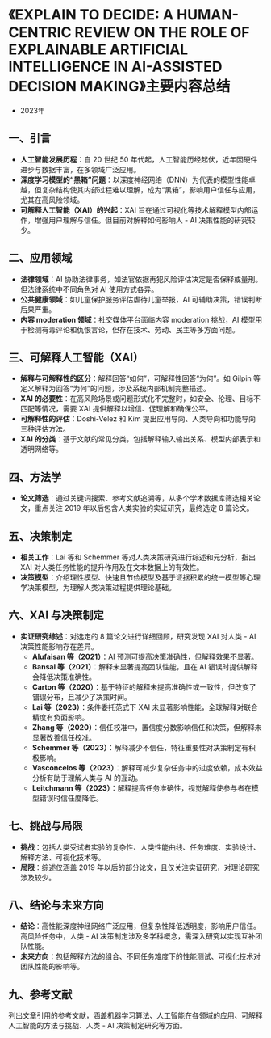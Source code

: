 # 《EXPLAIN TO DECIDE: A HUMAN-CENTRIC REVIEW ON THE ROLE OF EXPLAINABLE ARTIFICIAL INTELLIGENCE IN AI-ASSISTED DECISION MAKING》主要内容总结
- 2023年
## 一、引言
- **人工智能发展历程**：自 20 世纪 50 年代起，人工智能历经起伏，近年因硬件进步与数据丰富，在多领域广泛应用。
- **深度学习模型的“黑箱”问题**：以深度神经网络（DNN）为代表的模型性能卓越，但复杂结构使其内部过程难以理解，成为“黑箱”，影响用户信任与应用，尤其在高风险领域。
- **可解释人工智能（XAI）的兴起**：XAI 旨在通过可视化等技术解释模型内部运作，增强用户理解与信任。但目前对解释如何影响人 - AI 决策性能的研究较少。

## 二、应用领域
- **法律领域**：AI 协助法律事务，如法官依据再犯风险评估决定是否保释或量刑。但法律系统中不同角色对 AI 使用方式各异。
- **公共健康领域**：如儿童保护服务评估虐待儿童举报，AI 可辅助决策，错误判断后果严重。
- **内容 moderation 领域**：社交媒体平台面临内容 moderation 挑战，AI 模型用于检测有毒评论和仇恨言论，但存在技术、劳动、民主等多方面问题。

## 三、可解释人工智能（XAI）
- **解释与可解释性的区分**：解释回答“如何”，可解释性回答“为何”。如 Gilpin 等定义解释为回答“为何”的问题，涉及系统内部机制完整描述。
- **XAI 的必要性**：在高风险场景或问题形式化不完整时，如安全、伦理、目标不匹配等情况，需要 XAI 提供解释以增信、促理解和确保公平。
- **可解释性的评估**：Doshi-Velez 和 Kim 提出应用导向、人类导向和功能导向三种评估方法。
- **XAI 的分类**：基于文献的常见分类，包括解释输入输出关系、模型内部表示和透明网络等。

## 四、方法学
- **论文筛选**：通过关键词搜索、参考文献追溯等，从多个学术数据库筛选相关论文，重点关注 2019 年以后包含人类实验的实证研究，最终选定 8 篇论文。

## 五、决策制定
- **相关工作**：Lai 等和 Schemmer 等对人类决策研究进行综述和元分析，指出 XAI 对人类任务性能的提升作用及在文本数据上的有效性。
- **决策模型**：介绍理性模型、快速且节俭模型及基于证据积累的统一模型等心理学决策模型，为理解人类决策过程提供理论基础。

## 六、XAI 与决策制定
- **实证研究综述**：对选定的 8 篇论文进行详细回顾，研究发现 XAI 对人类 - AI 决策性能影响存在差异。
    - **Alufaisan 等（2021）**：AI 预测可提高决策准确性，但解释效果不显著。
    - **Bansal 等（2021）**：解释未显著提高团队性能，且在 AI 错误时提供解释会降低决策准确性。
    - **Carton 等（2020）**：基于特征的解释未提高准确性或一致性，但改变了错误分布，且减少了决策时间。
    - **Lai 等（2023）**：条件委托范式下 XAI 未显著影响性能，全球解释对联合精度有负面影响。
    - **Zhang 等（2020）**：信任校准中，置信度分数影响信任和决策，但解释未显著改善信任校准。
    - **Schemmer 等（2023）**：解释减少不信任，特征重要性对决策制定有积极影响。
    - **Vasconcelos 等（2023）**：解释可减少复杂任务中的过度依赖，成本效益分析有助于理解人类与 AI 的互动。
    - **Leitchmann 等（2023）**：解释提高任务准确性，视觉解释使参与者在模型错误时信任度降低。

## 七、挑战与局限
- **挑战**：包括人类受试者实验的复杂性、人类性能曲线、任务难度、实验设计、解释方法、可视化技术等。
- **局限**：综述仅涵盖 2019 年以后的部分论文，且仅关注实证研究，对理论研究涉及较少。

## 八、结论与未来方向
- **结论**：高性能深度神经网络广泛应用，但复杂性降低透明度，影响用户信任。高风险任务中，人类 - AI 决策制定涉及多学科概念，需深入研究以实现互补团队性能。
- **未来方向**：包括解释方法的组合、不同任务难度下的性能测试、可视化技术对团队性能的影响等。

## 九、参考文献
列出文章引用的参考文献，涵盖机器学习算法、人工智能在各领域的应用、可解释人工智能的方法与挑战、人类 - AI 决策制定研究等方面。